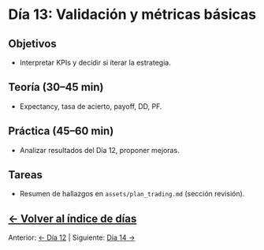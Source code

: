 # Día 13: Validación y métricas básicas

## Objetivos
- Interpretar KPIs y decidir si iterar la estrategia.

## Teoría (30–45 min)
- Expectancy, tasa de acierto, payoff, DD, PF.

## Práctica (45–60 min)
- Analizar resultados del Día 12, proponer mejoras.

## Tareas
- Resumen de hallazgos en `assets/plan_trading.md` (sección revisión).

[← Volver al índice de días](README.md)
---
Anterior: [← Día 12](Dia_12.md) | Siguiente: [Día 14 →](Dia_14.md)
